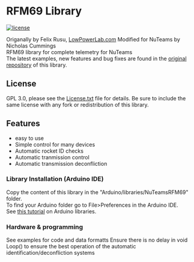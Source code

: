 # RFM69 Library
[![license](https://img.shields.io/github/license/LowPowerLab/RFM69.svg)](https://github.com/LowPowerLab/RFM69/blob/master/LICENSE.txt)

Origanally by Felix Rusu, [LowPowerLab.com](http://LowPowerLab.com) Modified for NuTeams by Nicholas Cummings
<br/>
RFM69 library for complete telemetry for NuTeams
<br/>
The latest examples, new features and bug fixes are found in the [original repository](https://github.com/LowPowerLab/RFM69) of this library.

## License
GPL 3.0, please see the [License.txt](https://github.com/LowPowerLab/RFM69/blob/master/License.txt) file for details. Be sure to include the same license with any fork or redistribution of this library.

## Features
- easy to use 
- Simple control for many devices
- Automatic rocket ID checks
- Automatic tranmission control
- Automatic transmission deconfliction

### Library Installation (Arduino IDE)
Copy the content of this library in the "Arduino/libraries/NuTeamsRFM69" folder.
<br />
To find your Arduino folder go to File>Preferences in the Arduino IDE.
<br/>
See [this tutorial](https://www.arduino.cc/en/Guide/Libraries) on Arduino libraries.

### Hardware & programming
See examples for code and data formatts
Ensure there is no delay in void Loop() to ensure the best operation of the automatic identification/deconfliction systems